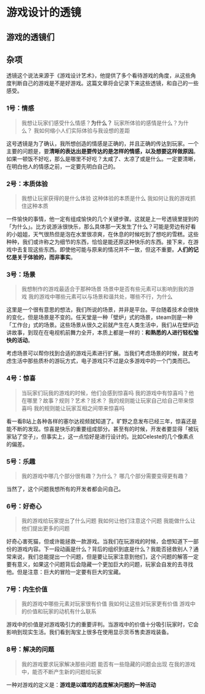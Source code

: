 # 游戏设计的透镜

## 游戏的透镜们

## 杂项

透镜这个说法来源于《游戏设计艺术》，他提供了多个看待游戏的角度，从这些角度判断自己的游戏是不是好游戏。这篇文章将会记录下来这些透镜，和自己的一些感受。

### 1号：情感

> 我想让玩家们感受什么情感？**为什么？** 玩家所体验的感情是什么？为什么？ 我如何缩小人们实际体验与我设想的差距

这号透镜是为了确认，我所想创造的情感是正确的，并且正确的传达到玩家。一个主要的问题是，要**清晰的表达出是要传达的是怎样的情感，以及想要这样做原因**。如果一顿饭不好吃，那么是哪里不好吃？太咸了、太凉了或是什么。一定要清晰，在明白他人的情感之前，一定要先明白自己的。

### 2号：本质体验

> 我想让玩家获得的是什么体验 这种体验的本质是什么 我如何让我的游戏抓住这种本质

一件愉快的事情，他一定有组成愉快的几个关键步骤。这就是上一号透镜里提到的「为什么」。比方说游泳很快乐，那么具体那一天发生了什么？可能是旁边有好看的小姐姐，天气很热但是泡在水里很凉爽，在休息的时候吃到了想吃的雪糕。这些种种，我们或许称之为细节的东西，恰恰是能还原这种快乐的东西。接下来，在游戏中去复现这些东西。即使他可能与原来的情况并不一致，但这不重要。**人们的记忆是关于体验的，而非事实**。

### 3号：场景

> 我想制作的游戏最适合于那种场景 场景中是否有些元素可以影响到我的游戏 我的游戏中哪些元素可以与场景和谐共处，哪些不行，为什么

这里是一个很有意思的想法，我们所说的场景，并非是平台。平台随着技术会很快的变化，但是场景是不变的。任天堂是一种「壁炉」式的场景，steam则是一种「工作台」式的场景。这些场景从很久之前就产生在人类生活中，我们从在壁炉边讲故事，到现在在电视机前舞力全开，本质上都是一样的：**和熟悉的人进行轻松愉快的活动**。

考虑场景可以帮你找到合适的游戏元素进行扩展。当我们考虑场景的时候，就去考虑生活中那些质朴的游玩方式，电子游戏只不过是众多游戏中的一个门类而已。

### 4号：惊喜

> 当玩家们玩我的游戏的时候，他们会感到惊喜吗 我的游戏中有惊喜吗？他在哪里？故事？规则？艺术？技术？ 我的规则能让玩家自己给自己带来惊喜吗 我的规则能让玩家互相之间带来惊喜吗

看一看B站上各种各样的塞尔达视频就知道了。旷野之息发布已经三年，惊喜还是能不断的发现。惊喜是快乐的重要组成部分。甚至有的时候，开发者要显得「被玩家钻了空子」，但事实上，这一点恰好是进行设计的。比如Celeste的几个像素点的偏差。

### 5号：乐趣

> 我的游戏中哪几个部分很有趣？为什么？ 哪几个部分需要变得更有趣？

当然了，这个问题我想所有的开发者都会问自己。

### 6号：好奇心

> 我的游戏给玩家提出了什么问题 我如何让他们注意这个问题 我能做什么让他们提出更多的问题

好奇心害死猫，但或许能拯救一款游戏。当我们在玩游戏的时候，会想知道下一部份的游戏内容。下一段动画是什么？背后的组织到底是什么？我能否拯救别人？通常来说，我们总能提出一个问题，但是要让玩家注意到他们，这个问题的解答一定要有意义，如果这个问题背后会隐藏一个更加巨大的问题，玩家会自发的去寻找他。但是注意：巨大的冒险一定要有巨大的宝藏。

### 7号：内生价值

> 我的游戏中哪些元素对玩家很有价值 我如何让这些对玩家更有价值 游戏中的价值和玩家的动机有什么联系

游戏中的价值是对游戏吸引力的重要评判。当游戏中的价值十分吸引玩家时，它会影响到现实生活。我们看到淘宝上很多在使用显示货币售卖游戏装备。

### 8号：解决的问题

> 我的游戏要求玩家解决那些问题 能否有一些隐藏的问题会出现 在我的游戏中，能否不断产生新的问题给玩家

一种对游戏的定义是：**游戏是以嬉戏的态度解决问题的一种活动**

